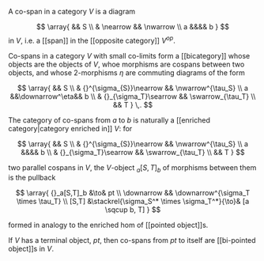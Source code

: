A co-span in a category $V$ is a diagram

$$
 \array{
   && S
   \\
   & \nearrow && \nwarrow
   \\
   a &&&& b
 }
$$
in $V$, i.e. a [[span]] in the [[opposite category]] $V^{op}$.

Co-spans in a category $V$ with small co-limits form a [[bicategory]] whose objects are the objects of $V$, whoe morphisms are cospans between two objects, and whose 2-morphisms $\eta$ are commuting diagrams of the form

$$
  \array{
    && S
    \\
    & {}^{\sigma_{S}}\nearrow && \nwarrow^{\tau_S}
    \\
    a &&\downarrow^\eta&& b
    \\
    & {}_{\sigma_T}\searrow
    && \swarrow_{\tau_T}
    \\
    && T
  }
  \,.
$$

The category of co-spans from $a$ to $b$ is naturally a [[enriched category|category enriched in]] $V$: for

$$
  \array{
    && S
    \\
    & {}^{\sigma_{S}}\nearrow && \nwarrow^{\tau_S}
    \\
    a &&&& b
    \\
    & {}_{\sigma_T}\searrow
    && \swarrow_{\tau_T}
    \\
    && T
  }
$$

two parallel cospans in $V$, the $V$-object 
${}_a[S,T]_b$
of morphisms between them is the pullback

$$
  \array{
    {}_a[S,T]_b
     &\to&
     pt
    \\
    \downarrow && \downarrow^{\sigma_T \times \tau_T}
    \\
    [S,T] &\stackrel{\sigma_S^* \times \sigma_T^*}{\to}& 
    [a \sqcup b, T]
  }
$$

formed in analogy to the enriched hom of [[pointed object]]s.

If $V$ has a terminal object, $pt$, then co-spans from $pt$ to itself are [[bi-pointed object]]s in $V$.


